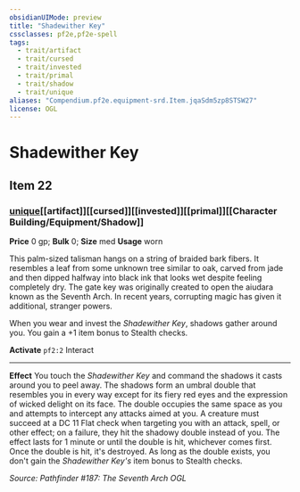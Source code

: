 ```yaml
---
obsidianUIMode: preview
title: "Shadewither Key"
cssclasses: pf2e,pf2e-spell
tags:
  - trait/artifact
  - trait/cursed
  - trait/invested
  - trait/primal
  - trait/shadow
  - trait/unique
aliases: "Compendium.pf2e.equipment-srd.Item.jqaSdm5zp8STSW27"
license: OGL
---
```

# Shadewither Key
## Item 22
### [unique](unique "Unique Rarity Trait")[[artifact]][[cursed]][[invested]][[primal]][[Character Building/Equipment/Shadow]]


**Price** 0 gp; 
**Bulk** 0; **Size** med
**Usage** worn

This palm-sized talisman hangs on a string of braided bark fibers. It resembles a leaf from some unknown tree similar to oak, carved from jade and then dipped halfway into black ink that looks wet despite feeling completely dry. The gate key was originally created to open the aiudara known as the Seventh Arch. In recent years, corrupting magic has given it additional, stranger powers.

When you wear and invest the _Shadewither Key_, shadows gather around you. You gain a +1 item bonus to Stealth checks.

**Activate** `pf2:2` Interact

* * *

**Effect** You touch the _Shadewither Key_ and command the shadows it casts around you to peel away. The shadows form an umbral double that resembles you in every way except for its fiery red eyes and the expression of wicked delight on its face. The double occupies the same space as you and attempts to intercept any attacks aimed at you. A creature must succeed at a DC 11 Flat check when targeting you with an attack, spell, or other effect; on a failure, they hit the shadowy double instead of you. The effect lasts for 1 minute or until the double is hit, whichever comes first. Once the double is hit, it's destroyed. As long as the double exists, you don't gain the _Shadewither Key's_ item bonus to Stealth checks.

*Source: Pathfinder #187: The Seventh Arch*
*OGL*